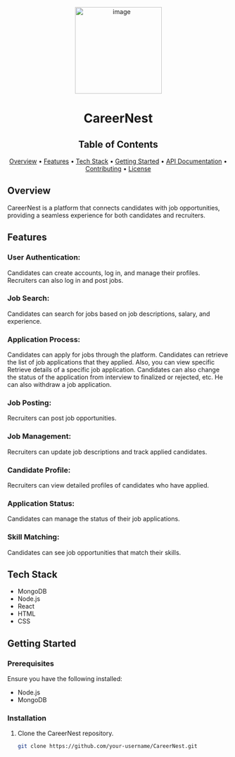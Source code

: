 <p align="center">
  <img width="197" alt="image" src="https://github.com/manalisanjayraut/test/assets/144759989/16c1795e-fbb3-43fc-a47a-ec2fbf3ac89a">
</p>

<h1 align="center">CareerNest</h1>

<h2 align="center">Table of Contents</h2>

<p align="center">
  <a href="#overview">Overview</a> •
  <a href="#features">Features</a> •
  <a href="#tech-stack">Tech Stack</a> •
  <a href="#getting-started">Getting Started</a> •
  <a href="#api-documentation">API Documentation</a> •
  <a href="#contributing">Contributing</a> •
  <a href="#license">License</a>
</p>

## Overview
CareerNest is a platform that connects candidates with job opportunities, providing a seamless experience for both candidates and recruiters.

## Features
### User Authentication:
Candidates can create accounts, log in, and manage their profiles. Recruiters can also log in and post jobs.

### Job Search: 
Candidates can search for jobs based on job descriptions, salary, and experience.

### Application Process: 
Candidates can apply for jobs through the platform. Candidates can retrieve the list of job applications that they applied. 
Also, you can view specific Retrieve details of a specific job application. Candidates can also change the status of the application from interview to finalized or rejected, etc. He can also withdraw a job application.

### Job Posting:
Recruiters can post job opportunities.

### Job Management: 
Recruiters can update job descriptions and track applied candidates.

### Candidate Profile: 
Recruiters can view detailed profiles of candidates who have applied.

### Application Status: 
Candidates can manage the status of their job applications.

### Skill Matching: 
Candidates can see job opportunities that match their skills.

## Tech Stack
- MongoDB
- Node.js
- React
- HTML
- CSS

## Getting Started
### Prerequisites
Ensure you have the following installed:
- Node.js
- MongoDB

### Installation
1. Clone the CareerNest repository.
   ```bash
   git clone https://github.com/your-username/CareerNest.git

